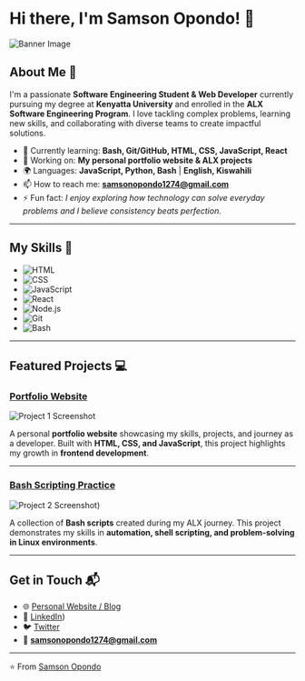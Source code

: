 # Hi there, I'm Samson Opondo! 👋

![Banner Image](https://github.com/your-username/your-repo/blob/main/banner.png)

## About Me 🚀

I'm a passionate **Software Engineering Student & Web Developer** currently pursuing my degree at **Kenyatta University** and enrolled in the **ALX Software Engineering Program**. I love tackling complex problems, learning new skills, and collaborating with diverse teams to create impactful solutions.  

- 🌱 Currently learning: **Bash, Git/GitHub, HTML, CSS, JavaScript, React**  
- 🔭 Working on: **My personal portfolio website & ALX projects**  
- 🌍 Languages: **JavaScript, Python, Bash** | **English, Kiswahili**  
- 📫 How to reach me: **samsonopondo1274@gmail.com**  
- ⚡ Fun fact: *I enjoy exploring how technology can solve everyday problems and I believe consistency beats perfection.*  

---

## My Skills 🧠  

- ![HTML](https://img.shields.io/badge/-HTML-E34F26?style=flat-square&logo=html5&logoColor=white)  
- ![CSS](https://img.shields.io/badge/-CSS-1572B6?style=flat-square&logo=css3&logoColor=white)  
- ![JavaScript](https://img.shields.io/badge/-JavaScript-F7DF1E?style=flat-square&logo=javascript&logoColor=black)  
- ![React](https://img.shields.io/badge/-React-61DAFB?style=flat-square&logo=react&logoColor=black)  
- ![Node.js](https://img.shields.io/badge/-Node.js-339933?style=flat-square&logo=node.js&logoColor=white)  
- ![Git](https://img.shields.io/badge/-Git-F05032?style=flat-square&logo=git&logoColor=white)  
- ![Bash](https://img.shields.io/badge/-Bash-4EAA25?style=flat-square&logo=gnu-bash&logoColor=white)  

---

## Featured Projects 💻  

### [Portfolio Website](https://github.com/your-username/portfolio-website)

![Project 1 Screenshot](https://github.com/your-username/portfolio-website/blob/main/screenshot.png)

A personal **portfolio website** showcasing my skills, projects, and journey as a developer. Built with **HTML, CSS, and JavaScript**, this project highlights my growth in **frontend development**.  

---

### [Bash Scripting Practice](https://github.com/your-username/bash-practice)

![Project 2 Screenshot](https://savanna.alxafrica.com/user_containers/730900/webterm))

A collection of **Bash scripts** created during my ALX journey. This project demonstrates my skills in **automation, shell scripting, and problem-solving in Linux environments**.  

---

## Get in Touch 📬  

- 🌐 [Personal Website / Blog](https://sites.google.com/d/1bZNLbrs-AVekHWbNp9iziGJx6dAbL5zX/p/1mHwANnND5pYWwEK-r6svsVsdrD--P2k6/edit?pli=1)  
- 💼 [LinkedIn](https://www.linkedin.com/in/samson-opondo-29b101287/))  
- 🐦 [Twitter](https://x.com/Samso_001)  
- 📧 **samsonopondo1274@gmail.com**  

---

⭐️ From [Samson Opondo](https://github.com/your-username)  
